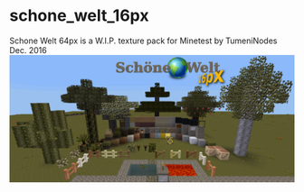 # schone_welt_16px
Schone Welt 64px is a W.I.P. texture pack for Minetest by TumeniNodes Dec. 2016
![Preview](https://github.com/TumeniNodes/schone_welt_16px/blob/master/screenshot.png)
